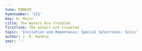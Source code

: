 ```yaml
---
tune: RANKIN
hymnnumber: '151'
key: A♭ Major
title: The Waters Are Troubled
firstline: The waters are troubled
topic: 'Invitation and Repentance; Special Selections: Solos'
author: J. E. Rankin
year: '-'
---
```

